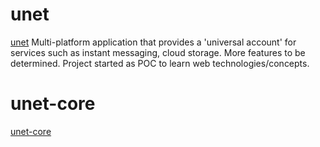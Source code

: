 # unet
[unet](https://github.com/acwilson96/unet)
Multi-platform application that provides a 'universal account' for services such as instant messaging, cloud storage. More features to be determined. Project started as POC to learn web technologies/concepts.

# unet-core
[unet-core](https://github.com/acwilson96/unet/tree/master/unet-core)

